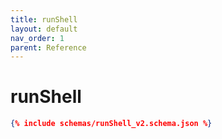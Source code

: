 ```yaml
---
title: runShell
layout: default
nav_order: 1
parent: Reference
---
```


# runShell

```json
{% include schemas/runShell_v2.schema.json %}
```